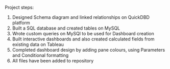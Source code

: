 Project steps:

1. Designed Schema diagram and linked relationships on QuickDBD platform
2. Built a SQL database and created tables on MySQL
3. Wrote custom queries on MySQl to be used for Dashboard creation
4. Built interactive dashboards and also created calculated fields from existing data on Tableau
5. Completed dashboard design by adding pane colours, using Parameters and Conditional formatting
6. All files have been added to repository
